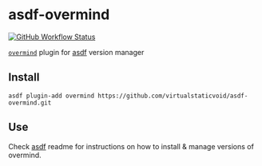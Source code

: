 # asdf-overmind

[![GitHub Workflow Status](https://img.shields.io/github/workflow/status/virtualstaticvoid/asdf-overmind/Main%20Workflow?style=flat-square)](https://github.com/virtualstaticvoid/asdf-overmind/actions)

[`overmind`][util] plugin for [asdf](https://github.com/asdf-vm/asdf) version manager

## Install

```
asdf plugin-add overmind https://github.com/virtualstaticvoid/asdf-overmind.git
```

## Use

Check [asdf](https://github.com/asdf-vm/asdf) readme for instructions on how to install & manage versions of overmind.

[util]: https://github.com/DarthSim/overmind
